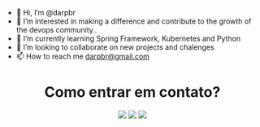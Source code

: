 - 👋 Hi, I’m @darpbr
- 👀 I’m interested in making a difference and contribute to the growth of the devops community..
- 🌱 I’m currently learning Spring Framework, Kubernetes and Python
- 💞️ I’m looking to collaborate on new projects and chalenges
- 📫 How to reach me darpbr@gmail.com

<!---
darpbr/darpbr is a ✨ special ✨ repository because its `README.md` (this file) appears on your GitHub profile.
You can click the Preview link to take a look at your changes.
--->

<h1 align="center"> Como entrar em contato? </h1>

<div align="center">  
  <a href = "mailto:darpbr@gmail.com"><img src="https://img.shields.io/badge/Gmail-D14836?style=for-the-badge&logo=gmail&logoColor=white" target="_blank" ></a>
  <a href="https://www.linkedin.com/in/darp-br/" target="_blank"><img src="https://img.shields.io/badge/-LinkedIn-%230077B5?style=for-the-badge&logo=linkedin&logoColor=white" target="_blank"></a>
  <a href="https://www.instagram.com/dicas.dev.darp/" target="_blank"><img src="https://img.shields.io/badge/Instagram-E4405F?style=for-the-badge&logo=instagram&logoColor=white" target="_blank"></a>
</div>
